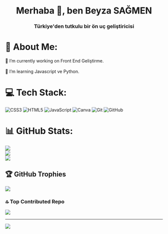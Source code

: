 <h1 align="center">Merhaba 👋, ben Beyza SAĞMEN</h1>
<h3 align="center">Türkiye'den tutkulu bir ön uç geliştiricisi</h3>

# 💫 About Me:
🔭 I’m currently working on Front End Geliştirme.<br><br>🌱 I’m learning Javascript ve Python.<br>


# 💻 Tech Stack:
![CSS3](https://img.shields.io/badge/css3-%231572B6.svg?style=for-the-badge&logo=css3&logoColor=white) ![HTML5](https://img.shields.io/badge/html5-%23E34F26.svg?style=for-the-badge&logo=html5&logoColor=white) ![JavaScript](https://img.shields.io/badge/javascript-%23323330.svg?style=for-the-badge&logo=javascript&logoColor=%23F7DF1E) ![Canva](https://img.shields.io/badge/Canva-%2300C4CC.svg?style=for-the-badge&logo=Canva&logoColor=white) ![Git](https://img.shields.io/badge/git-%23F05033.svg?style=for-the-badge&logo=git&logoColor=white) ![GitHub](https://img.shields.io/badge/github-%23121011.svg?style=for-the-badge&logo=github&logoColor=white)
# 📊 GitHub Stats:
![](https://github-readme-stats.vercel.app/api?username=beyzasagmen&theme=dark&hide_border=false&include_all_commits=true&count_private=true)<br/>
![](https://nirzak-streak-stats.vercel.app/?user=beyzasagmen&theme=dark&hide_border=false)<br/>
![](https://github-readme-stats.vercel.app/api/top-langs/?username=beyzasagmen&theme=dark&hide_border=false&include_all_commits=true&count_private=true&layout=compact)

## 🏆 GitHub Trophies
![](https://github-profile-trophy.vercel.app/?username=beyzasagmen&theme=radical&no-frame=false&no-bg=true&margin-w=4)

### 🔝 Top Contributed Repo
![](https://github-contributor-stats.vercel.app/api?username=beyzasagmen&limit=5&theme=dark&combine_all_yearly_contributions=true)

---
[![](https://visitcount.itsvg.in/api?id=beyzasagmen&icon=0&color=0)](https://visitcount.itsvg.in)

<!-- Proudly created with GPRM ( https://gprm.itsvg.in ) -->
